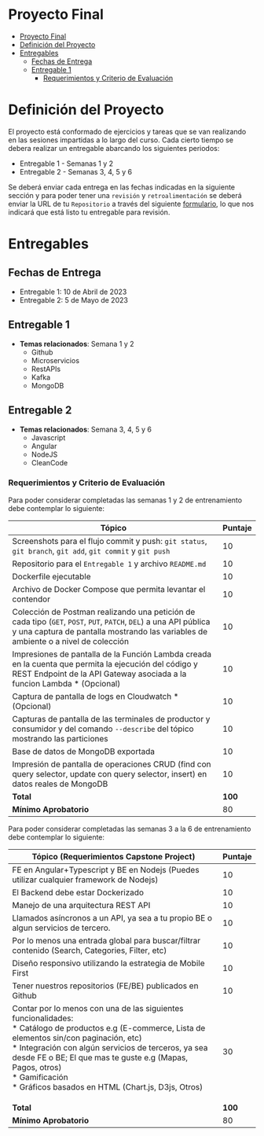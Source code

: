 # Proyecto Final
- [Proyecto Final](#proyecto-final)
- [Definición del Proyecto](#definici%C3%B3n-del-proyecto)
- [Entregables](#entregables)
    - [Fechas de Entrega](#fechas-de-entrega)
    - [Entregable 1](#entregable-1)
        - [Requerimientos y Criterio de Evaluación](#requerimientos-y-criterio-de-evaluaci%C3%B3n)

# Definición del Proyecto
El proyecto está conformado de ejercicios y tareas que se van realizando en las sesiones impartidas a lo largo del curso. Cada cierto tiempo se debera realizar un entregable abarcando los siguientes periodos:
  - Entregable 1 - Semanas 1 y 2
  - Entregable 2 - Semanas 3, 4, 5 y 6

Se deberá enviar cada entrega en las fechas indicadas en la siguiente sección y para poder tener una `revisión` y `retroalimentación` se deberá enviar la URL de tu `Repositorio` a través del siguiente [formulario](https://forms.gle/rR2bwkKoPpUndnvy6), lo que nos indicará que está listo tu entregable para revisión.

# Entregables
## Fechas de Entrega
 - Entregable 1: 10 de Abril de 2023
 - Entregable 2: 5 de Mayo de 2023

## Entregable 1

- **Temas relacionados**: Semana 1 y 2
  - Github
  - Microservicios
  - RestAPIs
  - Kafka
  - MongoDB

## Entregable 2

- **Temas relacionados**: Semana 3, 4, 5 y 6
  - Javascript
  - Angular
  - NodeJS
  - CleanCode

### Requerimientos y Criterio de Evaluación
Para poder considerar completadas las semanas 1 y 2 de entrenamiento debe contemplar lo siguiente:

| **Tópico**                                                                                                                          | **Puntaje** |
|-------------------------------------------------------------------------------------------------------------------------------------|-------------|
| Screenshots para el flujo commit y push: `git status`, `git branch`, `git add`, `git commit` y `git push`                           | 10          |
| Repositorio para el `Entregable 1`                                   y archivo `README.md`                                          | 10          |
| Dockerfile ejecutable                                                                                                               | 10          |
| Archivo de Docker Compose que permita levantar el contendor                                                                         | 10          |
| Colección de Postman realizando una petición de cada tipo (`GET`, `POST`, `PUT`, `PATCH`, `DEL`) a una API pública y una captura de pantalla mostrando las variables de ambiente o a nivel de colección                                                                                                                             | 10          |
| Impresiones de pantalla de la Función Lambda creada en la cuenta que permita la ejecución del código y REST Endpoint de la API Gateway asociada a la funcion Lambda * (Opcional)                                                                                                                                | 10          |
| Captura de pantalla de logs en Cloudwatch * (Opcional)                                                                                          | 10          |
| Capturas de pantalla de las terminales de productor y consumidor y del comando `--describe` del tópico mostrando las particiones    | 10          |
| Base de datos de MongoDB exportada                                                                                                  | 10          |
| Impresión de pantalla de operaciones CRUD (find con query selector, update con query selector, insert) en datos reales de MongoDB   | 10          |
| **Total**                                                                                                                           | **100**     |
| **Mínimo Aprobatorio**                                                                                                              | 80          |

Para poder considerar completadas las semanas 3 a la 6 de entrenamiento debe contemplar lo siguiente:

| **Tópico** (Requerimientos Capstone Project)                                                                                        | **Puntaje** |
|-------------------------------------------------------------------------------------------------------------------------------------|-------------|
| FE en Angular+Typescript y BE en Nodejs (Puedes utilizar cualquier framework de Nodejs)                                             | 10          |
| El Backend debe estar Dockerizado                                                                                                   | 10          |
| Manejo de una arquitectura REST API                                                                                                 | 10          |
| Llamados asíncronos a un API, ya sea a tu propio BE o algun servicios de tercero.                                                   | 10          |
| Por lo menos una entrada global para buscar/filtrar contenido (Search, Categories, Filter, etc)                                     | 10          |
| Diseño responsivo utilizando la estrategia de Mobile First                                                                          | 10          |
| Tener nuestros repositorios (FE/BE) publicados en Github                                                                            | 10          |
| Contar por lo menos con una de las siguientes funcionalidades: <br> * Catálogo de productos e.g (E-commerce, Lista de elementos sin/con paginación, etc) <br> * Integración con algún servicios de terceros, ya sea desde FE o BE; El que mas te guste e.g (Mapas, Pagos, otros) <br> * Gamificación <br> * Gráficos basados en HTML (Chart.js, D3js, Otros) </p>                                | 30          |
| **Total**                                                                                                                           | **100**     |
| **Mínimo Aprobatorio**                                                                                                              | 80          |
